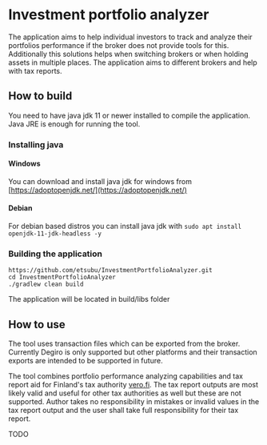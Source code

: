 # Investment portfolio analyzer

The application aims to help individual investors to track and analyze their portfolios performance if 
the broker does not provide tools for this. Additionally this solutions helps when switching brokers 
or when holding assets in multiple places. The application aims to different brokers and help with 
tax reports.

## How to build

You need to have java jdk 11 or newer installed to compile the application.
Java JRE is enough for running the tool.


### Installing java
#### Windows
You can download and install java jdk for windows from [https://adoptopenjdk.net/](https://adoptopenjdk.net/)

#### Debian
For debian based distros you can install java jdk with
`sudo apt install openjdk-11-jdk-headless -y`

### Building the application

```
https://github.com/etsubu/InvestmentPortfolioAnalyzer.git
cd InvestmentPortfolioAnalyzer
./gradlew clean build
```
The application will be located in build/libs folder

## How to use 

The tool uses transaction files which can be exported from the broker. Currently Degiro is only supported 
but other platforms and their transaction exports are intended to be supported in future.

The tool combines portfolio performance analyzing capabilities and tax report aid for Finland's tax 
authority [vero.fi](https://www.vero.fi). The tax report outputs are most likely valid and useful for other 
tax authorities as well but these are not supported. Author takes no responsibility in mistakes or invalid 
values in the tax report output and the user shall take full responsibility for their tax report.

TODO